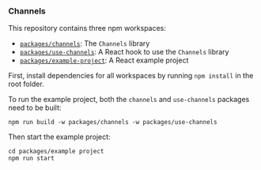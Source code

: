 ### Channels

This repository contains three npm workspaces: 

* [`packages/channels`](https://github.com/petervdn/channels/tree/main/packages/channels): The `Channels` library
* [`packages/use-channels`](https://github.com/petervdn/channels/tree/main/packages/use-channels): A React hook to use the `Channels` library
* [`packages/example-project`](https://github.com/petervdn/channels/tree/main/packages/example-project): A React example project

First, install dependencies for all workspaces by running `npm install` in the root folder.

To run the example project, both the `channels` and `use-channels` packages need to be built:
```
npm run build -w packages/channels -w packages/use-channels
```

Then start the example project:
```
cd packages/example project
npm run start
```